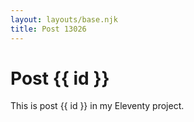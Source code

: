 ```yaml
---
layout: layouts/base.njk
title: Post 13026
---
```


# Post {{ id }}

This is post {{ id }} in my Eleventy project.
